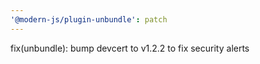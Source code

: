 ```yaml
---
'@modern-js/plugin-unbundle': patch
---
```


fix(unbundle): bump devcert to v1.2.2 to fix security alerts
